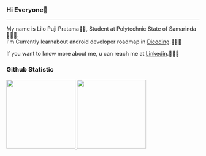 ### Hi Everyone👋
----
My name is Lilo Puji Pratama🙋🏻,
Student at Polytechnic State of Samarinda👨🏻‍🎓.<br>
I'm Currently learnabout android developer roadmap in [Dicoding](https://www.dicoding.com/learningpaths/7).🧑🏻‍💻

If you want to know more about me, u can reach me at [Linkedin](https://www.linkedin.com/in/lilo-puji-pratama/).🙇🏻‍♂




### Github Statistic
<p align="left">
<a href="https://github.com/LiloPratama">
  <img height="180em" src="https://github-readme-stats-eight-theta.vercel.app/api?username=lilopratama&show_icons=true&theme=algolia&include_all_commits=true&count_private=true"/>
  <img height="180em" src="https://github-readme-stats-eight-theta.vercel.app/api/top-langs/?username=lilopratama&layout=compact&layout=compact&theme=algolia"/>
</a>
</p>

<!--
**Lilopratama/LiloPratama** is a ✨ _special_ ✨ repository because its `README.md` (this file) appears on your GitHub profile.

Here are some ideas to get you started:

- 🔭 I’m currently working on ...
- 🌱 I’m currently learning ...
- 👯 I’m looking to collaborate on ...
- 🤔 I’m looking for help with ...
- 💬 Ask me about ...
- 📫 How to reach me: ...
- 😄 Pronouns: ...
- ⚡ Fun fact: ...
-->
